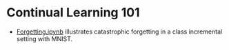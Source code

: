 # Continual Learning 101

- [Forgetting.ipynb](https://github.com/JosephKJ/Continual-Learning-101/blob/main/Forgetting.ipynb) illustrates catastrophic forgetting in a class incremental setting with MNIST.
